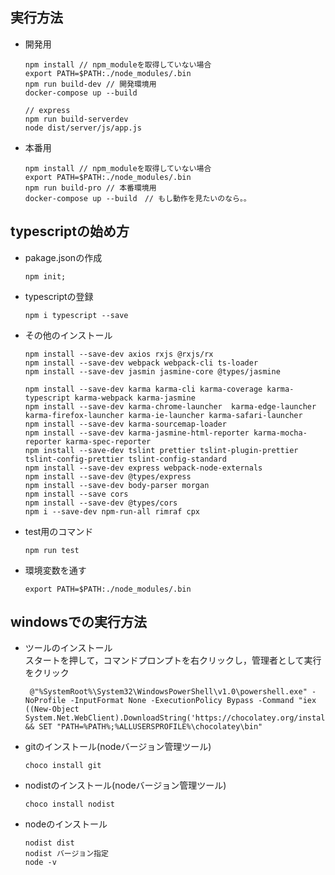 ## 実行方法
  - 開発用
     ```$npm
    npm install // npm_moduleを取得していない場合
    export PATH=$PATH:./node_modules/.bin 
    npm run build-dev // 開発環境用
    docker-compose up --build
    
    // express
    npm run build-serverdev
    node dist/server/js/app.js
    ``` 
  - 本番用
    ```$npm
    npm install // npm_moduleを取得していない場合
    export PATH=$PATH:./node_modules/.bin 
    npm run build-pro // 本番環境用
    docker-compose up --build　// もし動作を見たいのなら。。
    ``` 

## typescriptの始め方  

 - pakage.jsonの作成
    ```
    npm init;
    ```

 - typescriptの登録
    ```
    npm i typescript --save
    ```
 - その他のインストール
    ```$npm
    npm install --save-dev axios rxjs @rxjs/rx
    npm install --save-dev webpack webpack-cli ts-loader
    npm install --save-dev jasmin jasmine-core @types/jasmine
    
    npm install --save-dev karma karma-cli karma-coverage karma-typescript karma-webpack karma-jasmine
    npm install --save-dev karma-chrome-launcher  karma-edge-launcher karma-firefox-launcher karma-ie-launcher karma-safari-launcher
    npm install --save-dev karma-sourcemap-loader
    npm install --save-dev karma-jasmine-html-reporter karma-mocha-reporter karma-spec-reporter
    npm install --save-dev tslint prettier tslint-plugin-prettier tslint-config-prettier tslint-config-standard
    npm install --save-dev express webpack-node-externals
    npm install --save-dev @types/express
    npm install --save-dev body-parser morgan
    npm install --save cors
    npm install --save-dev @types/cors
    npm i --save-dev npm-run-all rimraf cpx
    ```
 
- test用のコマンド
    ```$npm
    npm run test
    ```
- 環境変数を通す
    ```$npm 
    export PATH=$PATH:./node_modules/.bin 
    ``` 
## windowsでの実行方法
  - ツールのインストール  
    スタートを押して，コマンドプロンプトを右クリックし，管理者として実行をクリック
    ```
     @"%SystemRoot%\System32\WindowsPowerShell\v1.0\powershell.exe" -NoProfile -InputFormat None -ExecutionPolicy Bypass -Command "iex ((New-Object System.Net.WebClient).DownloadString('https://chocolatey.org/install.ps1'))" && SET "PATH=%PATH%;%ALLUSERSPROFILE%\chocolatey\bin"
    ```
  - gitのインストール(nodeバージョン管理ツール)
    ```
    choco install git
    ```
  - nodistのインストール(nodeバージョン管理ツール)
    ```
    choco install nodist
    ```
  - nodeのインストール
    ```
    nodist dist
    nodist バージョン指定
    node -v
    ```
